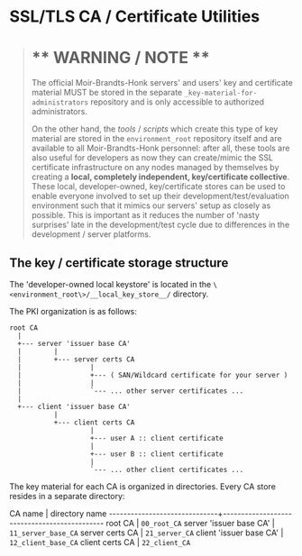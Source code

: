 SSL/TLS CA / Certificate Utilities
==================================

>
> ** WARNING / NOTE **
> ====================  
>
> The official Moir-Brandts-Honk servers' and users' key and certificate material MUST be stored in the 
> separate `_key-material-for-administrators` repository and is only accessible to authorized
> administrators.
>
> On the other hand, the *tools* / *scripts* which create this type of key material are stored
> in the `environment_root` repository itself and are available to all Moir-Brandts-Honk personnel: after
> all, these tools are also useful for developers as now they can create/mimic the SSL
> certificate infrastructure on any nodes managed by themselves by creating a **local, completely
> independent, key/certificate collective**. These local, developer-owned, key/certificate stores
> can be used to enable everyone involved
> to set up their development/test/evaluation environment such that it mimics our servers' setup
> as closely as possible. This is important as it reduces the number of 'nasty surprises' late
> in the development/test cycle due to differences in the development / server platforms.
>

The key / certificate storage structure
---------------------------------------

The 'developer-owned local keystore' is located in the `\<environment_root\>/__local_key_store__/`
directory.

The PKI organization is as follows:

```
root CA
  |
  +--- server 'issuer base CA'
  |        |
  |        +--- server certs CA
  |                 |
  |                 +--- ( SAN/Wildcard certificate for your server )
  |                 |
  |                 `--- ... other server certificates ...
  |
  +--- client 'issuer base CA'
           |
           +--- client certs CA
                    |
                    +--- user A :: client certificate
                    |
                    +--- user B :: client certificate
                    |
                    `--- ... other client certificates ...
```

The key material for each CA is organized in directories. Every CA store resides in a separate
directory:

CA name                       | directory name
------------------------------+---------------------------------------------
root CA                       | `00_root_CA`
server 'issuer base CA'       | `11_server_base_CA`
server certs CA               | `21_server_CA`
client 'issuer base CA'       | `12_client_base_CA`
client certs CA               | `22_client_CA`



